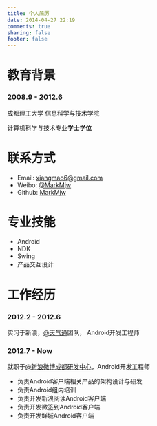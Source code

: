 ```yaml
---
title: 个人简历
date: 2014-04-27 22:19
comments: true
sharing: false
footer: false
---
```

教育背景
========
### 2008.9 - 2012.6
成都理工大学 信息科学与技术学院

计算机科学与技术专业**学士学位**


联系方式
=========
* Email: <xiangmao6@gmail.com>
* Weibo: [@MarkMjw](http://weibo.com/markmjw)
* Github: [MarkMjw](https://github.com/MarkMjw)


专业技能
=======
* Android
* NDK
* Swing
* 产品交互设计


工作经历
=========

### 2012.2 - 2012.6

实习于新浪，[@天气通](http://weibo.com/tqtong)团队， Android开发工程师


### 2012.7 - Now

就职于[@新浪微博成都研发中心](http://weibo.com/3279104033)，Android开发工程师
* 负责Android客户端相关产品的架构设计与研发
* 负责Android组内培训
* 负责开发新浪阅读Android客户端
* 负责开发微签到Android客户端
* 负责开发鲜城Android客户端
